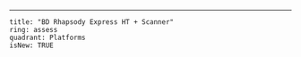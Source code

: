 ---

    title: "BD Rhapsody Express HT + Scanner"
    ring: assess
    quadrant: Platforms
    isNew: TRUE
